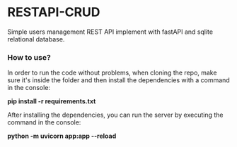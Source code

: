 # RESTAPI-CRUD
Simple users management REST API implement with fastAPI and sqlite relational database. 

### How to use?

In order to run the code without problems, when cloning the repo, make sure it's inside the folder and then install the dependencies with a command in the console:

**pip install -r requirements.txt**

After installing the dependencies, you can run the server by executing the command in the console:

**python -m uvicorn app:app --reload**
